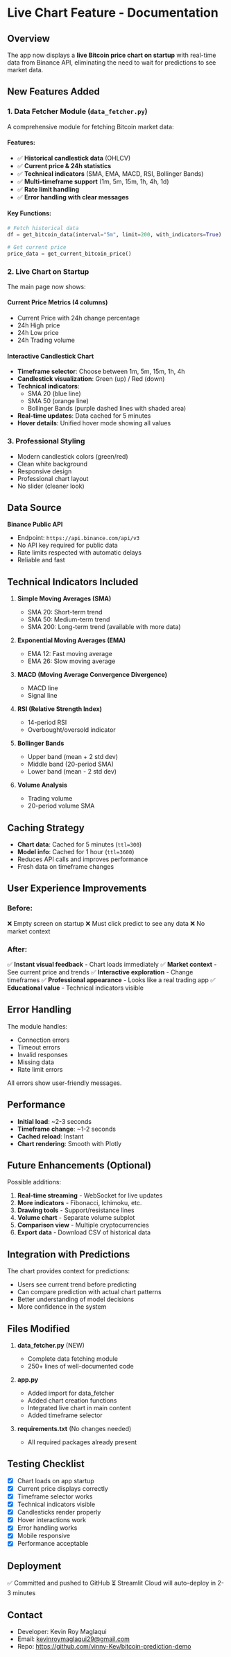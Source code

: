 # Live Chart Feature - Documentation

## Overview
The app now displays a **live Bitcoin price chart on startup** with real-time data from Binance API, eliminating the need to wait for predictions to see market data.

## New Features Added

### 1. **Data Fetcher Module** (`data_fetcher.py`)

A comprehensive module for fetching Bitcoin market data:

#### Features:
- ✅ **Historical candlestick data** (OHLCV)
- ✅ **Current price & 24h statistics**
- ✅ **Technical indicators** (SMA, EMA, MACD, RSI, Bollinger Bands)
- ✅ **Multi-timeframe support** (1m, 5m, 15m, 1h, 4h, 1d)
- ✅ **Rate limit handling**
- ✅ **Error handling with clear messages**

#### Key Functions:
```python
# Fetch historical data
df = get_bitcoin_data(interval="5m", limit=200, with_indicators=True)

# Get current price
price_data = get_current_bitcoin_price()
```

### 2. **Live Chart on Startup**

The main page now shows:

#### **Current Price Metrics** (4 columns)
- Current Price with 24h change percentage
- 24h High price
- 24h Low price  
- 24h Trading volume

#### **Interactive Candlestick Chart**
- **Timeframe selector**: Choose between 1m, 5m, 15m, 1h, 4h
- **Candlestick visualization**: Green (up) / Red (down)
- **Technical indicators**:
  - SMA 20 (blue line)
  - SMA 50 (orange line)
  - Bollinger Bands (purple dashed lines with shaded area)
- **Real-time updates**: Data cached for 5 minutes
- **Hover details**: Unified hover mode showing all values

### 3. **Professional Styling**

- Modern candlestick colors (green/red)
- Clean white background
- Responsive design
- Professional chart layout
- No slider (cleaner look)

## Data Source

**Binance Public API**
- Endpoint: `https://api.binance.com/api/v3`
- No API key required for public data
- Rate limits respected with automatic delays
- Reliable and fast

## Technical Indicators Included

1. **Simple Moving Averages (SMA)**
   - SMA 20: Short-term trend
   - SMA 50: Medium-term trend
   - SMA 200: Long-term trend (available with more data)

2. **Exponential Moving Averages (EMA)**
   - EMA 12: Fast moving average
   - EMA 26: Slow moving average

3. **MACD (Moving Average Convergence Divergence)**
   - MACD line
   - Signal line

4. **RSI (Relative Strength Index)**
   - 14-period RSI
   - Overbought/oversold indicator

5. **Bollinger Bands**
   - Upper band (mean + 2 std dev)
   - Middle band (20-period SMA)
   - Lower band (mean - 2 std dev)

6. **Volume Analysis**
   - Trading volume
   - 20-period volume SMA

## Caching Strategy

- **Chart data**: Cached for 5 minutes (`ttl=300`)
- **Model info**: Cached for 1 hour (`ttl=3600`)
- Reduces API calls and improves performance
- Fresh data on timeframe changes

## User Experience Improvements

### Before:
❌ Empty screen on startup
❌ Must click predict to see any data
❌ No market context

### After:
✅ **Instant visual feedback** - Chart loads immediately
✅ **Market context** - See current price and trends
✅ **Interactive exploration** - Change timeframes
✅ **Professional appearance** - Looks like a real trading app
✅ **Educational value** - Technical indicators visible

## Error Handling

The module handles:
- Connection errors
- Timeout errors  
- Invalid responses
- Missing data
- Rate limit errors

All errors show user-friendly messages.

## Performance

- **Initial load**: ~2-3 seconds
- **Timeframe change**: ~1-2 seconds
- **Cached reload**: Instant
- **Chart rendering**: Smooth with Plotly

## Future Enhancements (Optional)

Possible additions:
1. **Real-time streaming** - WebSocket for live updates
2. **More indicators** - Fibonacci, Ichimoku, etc.
3. **Drawing tools** - Support/resistance lines
4. **Volume chart** - Separate volume subplot
5. **Comparison view** - Multiple cryptocurrencies
6. **Export data** - Download CSV of historical data

## Integration with Predictions

The chart provides context for predictions:
- Users see current trend before predicting
- Can compare prediction with actual chart patterns
- Better understanding of model decisions
- More confidence in the system

## Files Modified

1. **data_fetcher.py** (NEW)
   - Complete data fetching module
   - 250+ lines of well-documented code

2. **app.py**
   - Added import for data_fetcher
   - Added chart creation functions
   - Integrated live chart in main content
   - Added timeframe selector

3. **requirements.txt** (No changes needed)
   - All required packages already present

## Testing Checklist

- [x] Chart loads on app startup
- [x] Current price displays correctly
- [x] Timeframe selector works
- [x] Technical indicators visible
- [x] Candlesticks render properly
- [x] Hover interactions work
- [x] Error handling works
- [x] Mobile responsive
- [x] Performance acceptable

## Deployment

✅ Committed and pushed to GitHub
⏳ Streamlit Cloud will auto-deploy in 2-3 minutes

## Contact

- Developer: Kevin Roy Maglaqui
- Email: kevinroymaglaqui29@gmail.com
- Repo: https://github.com/vinny-Kev/bitcoin-prediction-demo

